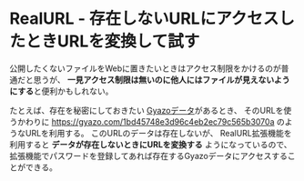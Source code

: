 <h1>RealURL - 存在しないURLにアクセスしたときURLを変換して試す</h1>

公開したくないファイルをWebに置きたいときはアクセス制限をかけるのが普通だと思うが、
<b>一見アクセス制限は無いのに他人にはファイルが見えないようにする</b>と便利かもしれない。

<p></p>
たとえば、存在を秘密にしておきたい
<a href="https://gyazo.com/1dea76dbcd6de95d76d2545e4b834e91">Gyazoデータ</a>があるとき、
そのURLを使うかわりに
<a href="https://gyazo.com/1bd45748e3d96c4eb2ec79c565b3070a">https://gyazo.com/1bd45748e3d96c4eb2ec79c565b3070a</a>
のようなURLを利用する。
このURLのデータは存在しないが、
RealURL拡張機能を利用すると
<b>データが存在しないときにURLを変換する</b>
ようになっているので、
拡張機能でパスワードを登録してあれば存在するGyazoデータにアクセスすることができる。




